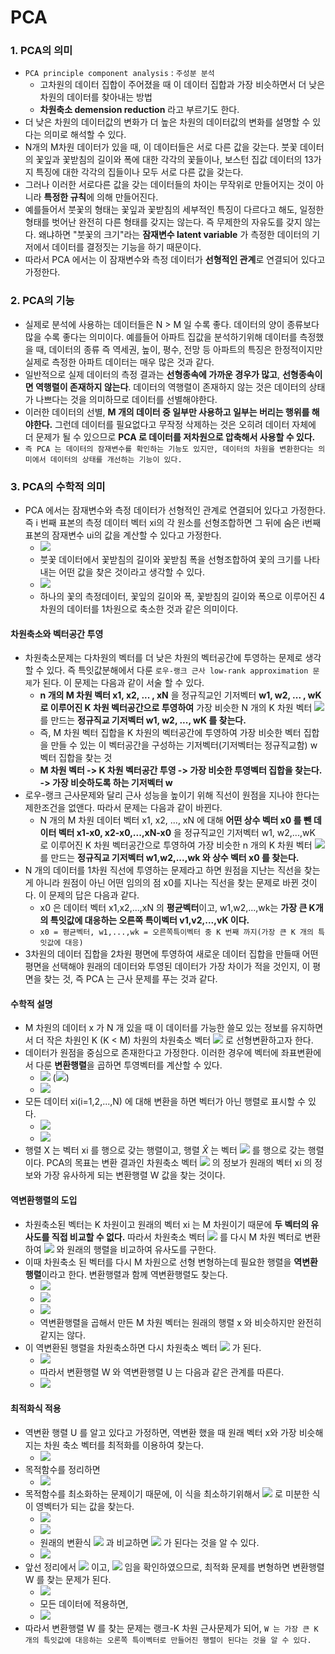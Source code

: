 # PCA

### 1. PCA의 의미
- `PCA principle component analysis` : `주성분 분석`
    - 고차원의 데이터 집합이 주어졌을 때 이 데이터 집합과 가장 비슷하면서 더 낮은 차원의 데이터를 찾아내는 방법
    - **차원축소 demension reduction** 라고 부르기도 한다.
- 더 낮은 차원의 데이터값의 변화가 더 높은 차원의 데이터값의 변화를 설명할 수 있다는 의미로 해석할 수 있다.
- N개의 M차원 데이터가 있을 때, 이 데이터들은 서로 다른 값을 갖는다. 붓꽃 데이터의 꽃잎과 꽃받침의 길이와 폭에 대한 각각의 꽃들이나, 보스턴 집값 데이터의 13가지 특징에 대한 각각의 집들이나 모두 서로 다른 값을 갖는다.
- 그러나 이러한 서로다른 값을 갖는 데이터들의 차이는 무작위로 만들어지는 것이 아니라 **특정한 규칙**에 의해 만들어진다.
- 예를들어서 붓꽃의 형태는 꽃잎과 꽃받침의 세부적인 특징이 다르다고 해도, 일정한 형태를 벗어난 완전히 다른 형태를 갖지는 않는다. 즉 무제한의 자유도를 갖지 않는다. 왜냐하면 "붓꽃의 크기"라는 **잠재변수 latent variable** 가 측정한 데이터의 기저에서 데이터를 결정짓는 기능을 하기 때문이다.
- 따라서 PCA 에서는 이 잠재변수와 측정 데이터가 **선형적인 관계**로 연결되어 있다고 가정한다.

### 2. PCA의 기능
- 실제로 분석에 사용하는 데이터들은 N > M 일 수록 좋다. 데이터의 양이 종류보다 많을 수록 좋다는 의미이다. 예를들어 아파트 집값을 분석하기위해 데이터를 측정했을 때, 데이터의 종류 즉 역세권, 높이, 평수, 전망 등 아파트의 특징은 한정적이지만 실제로 측정한 아파트 데이터는 매우 많은 것과 같다.
- 일반적으로 실제 데이터의 측정 결과는 **선형종속에 가까운 경우가 많고**, **선형종속이면 역행렬이 존재하지 않는다**. 데이터의 역행렬이 존재하지 않는 것은 데이터의 상태가 나쁘다는 것을 의미하므로 데이터를 선별해야한다.
- 이러한 데이터의 선별, **M 개의 데이터 중 일부만 사용하고 일부는 버리는 행위를 해야한다.** 그런데 데이터를 필요없다고 무작정 삭제하는 것은 오히려 데이터 자체에 더 문제가 될 수 있으므로 **PCA 로 데이터를 저차원으로 압축해서 사용할 수 있다.**
- `즉 PCA 는 데이터의 잠재변수를 확인하는 기능도 있지만, 데이터의 차원을 변환한다는 의미에서 데이터의 상태를 개선하는 기능이 있다.`


### 3. PCA의 수학적 의미
- PCA 에서는 잠재변수와 측정 데이터가 선형적인 관계로 연결되어 있다고 가정한다. 즉 i 번째 표본의 측정 데이터 벡터 xi의 각 원소를 선형조합하면 그 뒤에 숨은 i번째 표본의 잠재변수 ui의 값을 계산할 수 있다고 가정한다.
    - <img src="https://latex.codecogs.com/gif.latex?u_i%20%3D%20w%5ETx_i"/>
    - 붓꽃 데이터에서 꽃받침의 길이와 꽃받침 폭을 선형조합하여 꽃의 크기를 나타내는 어떤 값을 찾은 것이라고 생각할 수 있다.
    - <img src="https://latex.codecogs.com/gif.latex?u_i%20%3D%20w_1x_%7Bi%2C1%7D%20&plus;%20w_2x_%7Bi%2C2%7D"/>
    - 하나의 꽃의 측정데이터, 꽃잎의 길이와 폭, 꽃받침의 길이와 폭으로 이루어진 4차원의 데이터를 1차원으로 축소한 것과 같은 의미이다.

#### 차원축소와 벡터공간 투영
- 차원축소문제는 다차원의 벡터를 더 낮은 차원의 벡터공간에 투영하는 문제로 생각할 수 있다. 즉 특잇값분해에서 다룬 `로우-랭크 근사 low-rank approximation 문제`가 된다. 이 문제는 다음과 같이 서술 할 수 있다.
    - **n 개의 M 차원 벡터 x1, x2, ... , xN** 을 정규직교인 기저벡터 **w1, w2, ... , wK 로 이루어진 K 차원 벡터공간으로 투영하여** 가장 비슷한 N 개의 K 차원 벡터 <img src="https://latex.codecogs.com/gif.latex?x_1%5E%7B%5CVert%20w%7D%2C%20x_2%5E%7B%5CVert%20w%7D%2C%20...%2C%20x_N%5E%7B%5CVert%20w%7D"/> 를 만드는 **정규직교 기저벡터 w1, w2, ..., wK 를 찾는다.**
    - 즉, M 차원 벡터 집합을 K 차원의 벡터공간에 투영하여 가장 비슷한 벡터 집합을 만들 수 있는 이 벡터공간을 구성하는 기저벡터(기저벡터는 정규직교함) w 벡터 집합을 찾는 것
    - **M 차원 벡터 -> K 차원 벡터공간 투영 -> 가장 비슷한 투영벡터 집합을 찾는다. -> 가장 비슷하도록 하는 기저벡터 w**
- 로우-랭크 근사문제와 달리 근사 성능을 높이기 위해 직선이 원점을 지나야 한다는 제한조건을 없앤다. 따라서 문제는 다음과 같이 바뀐다.
    - N 개의 M 차원 데이터 벡터 x1, x2, ..., xN 에 대해 **어떤 상수 벡터 x0 를 뺀 데이터 벡터 x1-x0, x2-x0,...,xN-x0** 을 정규직교인 기저벡터 w1, w2,...,wK 로 이루어진 K 차원 벡터공간으로 투영하여 가장 비슷한 n 개의 K 차원 벡터 <img src="https://latex.codecogs.com/gif.latex?x_1%5E%7B%5CVert%20w%7D%2C%20x_2%5E%7B%5CVert%20w%7D%2C%20...%2C%20x_N%5E%7B%5CVert%20w%7D"/> 를 만드는 **정규직교 기저벡터 w1,w2,...,wk 와 상수 벡터 x0 를 찾는다.**
- N 개의 데이터를 1차원 직선에 투영하는 문제라고 하면 원점을 지난는 직선을 찾는게 아니라 원점이 아닌 어떤 임의의 점 x0를 지나는 직선을 찾는 문제로 바뀐 것이다. 이 문제의 답은 다음과 같다.
    - x0 은 데이터 벡터 x1,x2,...,xN 의 **평균벡터**이고, w1,w2,...,wk는 **가장 큰 K개의 특잇값에 대응하는 오른쪽 특이벡터 v1,v2,...,vK 이다.**
    - `x0 = 평균벡터, w1,...,wk = 오른쪽특이벡터 중 K 번째 까지(가장 큰 K 개의 특잇값에 대응)`
- 3차원의 데이터 집합을 2차원 평면에 투영하여 새로운 데이터 집합을 만들때 어떤 평면을 선택해야 원래의 데이터와 투영된 데이터가 가장 차이가 적을 것인지, 이 평면을 찾는 것, 즉 PCA 는 근사 문제를 푸는 것과 같다.

#### 수학적 설명
- M 차원의 데이터 x 가 N 개 있을 때 이 데이터를 가능한 쓸모 있는 정보를 유지하면서 더 작은 차원인 K (K < M) 차원의 차원축소 벡터 <img src="https://latex.codecogs.com/gif.latex?%5Chat%7Bx%7D"/> 로 선형변환하고자 한다.
- 데이터가 원점을 중심으로 존재한다고 가정한다. 이러한 경우에 벡터에 좌표변환에서 다룬 **변환행렬**을 곱하면 투영벡터를 계산할 수 있다.
    - <img src="https://latex.codecogs.com/gif.latex?%5Chat%7Bx%7D_i%20%3D%20Wx_i"/>  (<img src="https://latex.codecogs.com/gif.latex?W%20%5Cin%20%5Cmathbf%7BR%7D%5E%7BM%20%5Ctimes%20K%7D"/>)
    - <img src="https://latex.codecogs.com/gif.latex?x%20%5Cin%20%5Cmathbf%7BR%7D%5EM%2C%20W%20%5Cin%20%5Cmathbf%20%7BR%7D%5E%7BK%20%5Ctimes%20M%7D%2C%20%5Chat%7Bx%7D%20%5Cin%20%5Cmathbf%20%7BR%7D%5EK"/>
- 모든 데이터 xi(i=1,2,...,N) 에 대해 변환을 하면 벡터가 아닌 행렬로 표시할 수 있다.
    - <img src="https://latex.codecogs.com/gif.latex?%5Chat%7BX%7D%20%3D%20XW%5ET"/>
    - <img src="https://latex.codecogs.com/gif.latex?X%20%5Cin%20%5Cmathbf%20%7BR%7D%5E%7BN%20%5Ctimes%20M%7D%2C%20%5Chat%7BX%7D%20%5Cin%20%5Cmathbf%20%7BR%7D%5E%7BN%20%5Ctimes%20K%7D%2C%20W%5ET%20%5Cin%20%5Cmathbf%20%7BR%7D%5E%7BM%20%5Ctimes%20K%7D"/>
- 행렬 X 는 벡터 xi 를 행으로 갖는 행렬이고, 행렬 $\hat{X}$ 는 벡터 <img src="https://latex.codecogs.com/gif.latex?%5Chat%7Bx%7D_i"/> 를 행으로 갖는 행렬이다. PCA의 목표는 변환 결과인 차원축소 벡터 <img src="https://latex.codecogs.com/gif.latex?%5Chat%7Bx%7D_i"/> 의 정보가 원래의 벡터 xi 의 정보와 가장 유사하게 되는 변환행렬 W 값을 찾는 것이다. 

#### 역변환행렬의 도입
- 차원축소된 벡터는 K 차원이고 원래의 벡터 xi 는 M 차원이기 때문에 **두 벡터의 유사도를 직접 비교할 수 없다.** 따라서 차원축소 벡터 <img src="https://latex.codecogs.com/gif.latex?%5Chat%7Bx%7D_i"/> 를 다시 M 차원 벡터로 변환하여 <img src="https://latex.codecogs.com/gif.latex?%5Chat%7B%5Chat%20x%7D_i"/> 와 원래의 행렬을 비교하여 유사도를 구한다.
- 이때 차원축소 된 벡터를 다시 M 차원으로 선형 변형하는데 필요한 행렬을 **역변환행렬**이라고 한다. 변환행렬과 함께 역변환행렬도 찾는다.
    - <img src="https://latex.codecogs.com/gif.latex?U%20%5Cin%20%5Cmathbf%20%7BR%7D%5E%7BM%20%5Ctimes%20K%7D"/>
    - <img src="https://latex.codecogs.com/gif.latex?%5Chat%7B%5Chat%20x%7D%20%3D%20U%20%5Chat%7Bx%7D"/>
    - <img src="https://latex.codecogs.com/gif.latex?%5Chat%7Bx%7D%20%5Cin%20%5Cmathbf%7BR%7D%5Ek%2C%20U%20%5Cin%20%5Cmathbf%20%7BR%7D%5E%7BM%20%5Ctimes%20K%7D%2C%20%5Chat%7B%5Chat%20x%7D%20%5Cin%20%5Cmathbf%20%7BR%7D%5EM"/>
    - 역변환행렬을 곱해서 만든 M 차원 벡터는 원래의 행렬 x 와 비슷하지만 완전히 같지는 않다.
- 이 역변환된 행렬을 차원축소하면 다시 차원축소 벡터 <img src="https://latex.codecogs.com/gif.latex?%5Chat%20%7Bx%7D"/> 가 된다.
    - <img src="https://latex.codecogs.com/gif.latex?W%20%5Chat%7B%5Chat%20x%7D%20%3D%20WU%20%5Chat%7Bx%7D%20%3D%20%5Chat%7Bx%7D"/>
    - 따라서 변환행렬 W 와 역변환행렬 U 는 다음과 같은 관계를 따른다.
    - <img src="https://latex.codecogs.com/gif.latex?WU%20%3D%20I"/>

#### 최적화식 적용
- 역변환 행렬 U 를 알고 있다고 가정하면, 역변환 했을 때 원래 벡터 x와 가장 비슷해지는 차원 축소 벡터를 최적화를 이용하여 찾는다.
    - <img src="https://latex.codecogs.com/gif.latex?arg%5C%3Bmin_%7B%5Chat%20%7Bx%7D%7D%20%5C%7Cx-U%5Chat%7Bx%7D%5C%7C%5E2"/>
- 목적함수를 정리하면
    - <img src="https://latex.codecogs.com/gif.latex?%5Cbegin%7Baligned%7D%20%7C%7Cx-U%5Chat%7Bx%7D%7C%7C%5E2%20%26%3D%20%28x-U%5Chat%7Bx%7D%29%5ET%28x-U%5Chat%7Bx%7D%29%20%5C%5C%20%26%3D%20x%5ETx-%5Chat%7Bx%7D%5ETU%5ETx-x%5ETU%5Chat%7Bx%7D&plus;%5Chat%7Bx%7D%5ETU%5ETU%5Chat%7Bx%7D%20%5C%5C%20%26%3D%20x%5ETx-2x%5ETU%5Chat%7Bx%7D&plus;%5Chat%7Bx%7D%5ET%5Chat%7Bx%7D%20%5Cend%7Baligned%7D"/>
- 목적함수를 최소화하는 문제이기 때문에, 이 식을 최소하기위해서 <img src="https://latex.codecogs.com/gif.latex?%5Chat%7Bx%7D"/> 로 미분한 식이 영벡터가 되는 값을 찾는다.
    - <img src="https://latex.codecogs.com/gif.latex?-2U%5ETx%20&plus;%202%5Chat%7Bx%7D%20%3D%200"/>
    - <img src="https://latex.codecogs.com/gif.latex?%5Chat%7Bx%7D%20%3D%20U%5ETx"/>
    - 원래의 변환식 <img src="https://latex.codecogs.com/gif.latex?%5Chat%7Bx%7D%20%3D%20Wx"/> 과 비교하면 <img src="https://latex.codecogs.com/gif.latex?U%20%3D%20W%5ET"/> 가 된다는 것을 알 수 있다.
    - <img src="https://latex.codecogs.com/gif.latex?WU%3DWW%5ET%3DI"/>
- 앞선 정리에서 <img src="https://latex.codecogs.com/gif.latex?U%3DW%5ET"/> 이고, <img src="https://latex.codecogs.com/gif.latex?%5Chat%7Bx%7D%20%3D%20Wx"/> 임을 확인하였으므로, 최적화 문제를 변형하면 변환행렬 W 를 찾는 문제가 된다.
    - <img src="https://latex.codecogs.com/gif.latex?arg%5C%3Bmin_W%20%5Csum_%7Bi%3D1%7D%5E%7BN%7D%7C%7Cx_i%20-%20W%5ETWx_i%7C%7C%5E2"/>
    - 모든 데이터에 적용하면,
    - <img src="https://latex.codecogs.com/gif.latex?arg%5C%3Bmin_W%20%5Csum_%7Bi%3D1%7D%5E%7BN%7D%7C%7CX%20-%20XW%5ETW%7C%7C%5E2"/>
- 따라서 변환행렬 W 를 찾는 문제는 랭크-K 차원 근사문제가 되어, `W 는 가장 큰 K 개의 특잇값에 대응하는 오론쪽 특이벡터로 만들어진 행렬이 된다는 것을 알 수 있다.`
